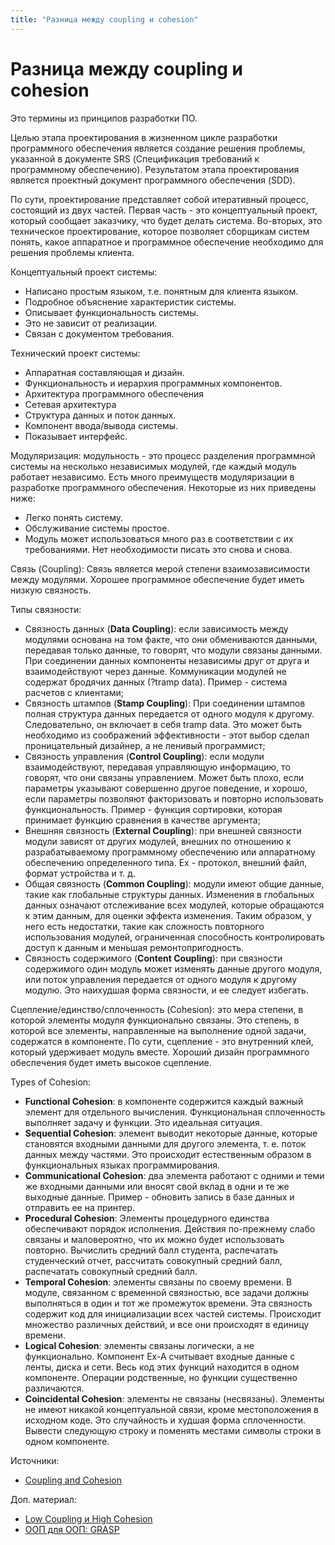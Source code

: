 ```yaml
---
title: "Разница между coupling и cohesion"
---
```


# Разница между coupling и cohesion

Это термины из принципов разработки ПО.

Целью этапа проектирования в жизненном цикле разработки программного обеспечения является создание решения проблемы, указанной в документе SRS (Спецификация требований к программному обеспечению). Результатом этапа проектирования является проектный документ программного обеспечения (SDD).

По сути, проектирование представляет собой итеративный процесс, состоящий из двух частей. Первая часть - это концептуальный проект, который сообщает заказчику, что будет делать система. Во-вторых, это техническое проектирование, которое позволяет сборщикам систем понять, какое аппаратное и программное обеспечение необходимо для решения проблемы клиента.

Концептуальный проект системы:

* Написано простым языком, т.е. понятным для клиента языком.
* Подробное объяснение характеристик системы.
* Описывает функциональность системы.
* Это не зависит от реализации.
* Связан с документом требования.

Технический проект системы:

* Аппаратная составляющая и дизайн.
* Функциональность и иерархия программных компонентов.
* Архитектура программного обеспечения
* Сетевая архитектура
* Структура данных и поток данных.
* Компонент ввода/вывода системы.
* Показывает интерфейс.

Модуляризация: модульность - это процесс разделения программной системы на несколько независимых модулей, где каждый модуль работает независимо. Есть много преимуществ модуляризации в разработке программного обеспечения. Некоторые из них приведены ниже:

* Легко понять систему.
* Обслуживание системы простое.
* Модуль может использоваться много раз в соответствии с их требованиями. Нет необходимости писать это снова и снова.

Связь (Coupling): Связь является мерой степени взаимозависимости между модулями. Хорошее программное обеспечение будет иметь низкую связность.

Типы связности:

* Связность данных (**Data Coupling**): если зависимость между модулями основана на том факте, что они обмениваются данными, передавая только данные, то говорят, что модули связаны данными. При соединении данных компоненты независимы друг от друга и взаимодействуют через данные. Коммуникации модулей не содержат бродячих данных (?tramp data). Пример - система расчетов с клиентами;
* Связность штампов (**Stamp Coupling**): При соединении штампов полная структура данных передается от одного модуля к другому. Следовательно, он включает в себя tramp data. Это может быть необходимо из соображений эффективности - этот выбор сделал проницательный дизайнер, а не ленивый программист;
* Связность управления (**Control Coupling**): если модули взаимодействуют, передавая управляющую информацию, то говорят, что они связаны управлением. Может быть плохо, если параметры указывают совершенно другое поведение, и хорошо, если параметры позволяют факторизовать и повторно использовать функциональность. Пример - функция сортировки, которая принимает функцию сравнения в качестве аргумента;
* Внешняя связность (**External Coupling**): при внешней связности модули зависят от других модулей, внешних по отношению к разрабатываемому программному обеспечению или аппаратному обеспечению определенного типа. Ex - протокол, внешний файл, формат устройства и т. д.
* Общая связность (**Common Coupling**): модули имеют общие данные, такие как глобальные структуры данных. Изменения в глобальных данных означают отслеживание всех модулей, которые обращаются к этим данным, для оценки эффекта изменения. Таким образом, у него есть недостатки, такие как сложность повторного использования модулей, ограниченная способность контролировать доступ к данным и меньшая ремонтопригодность.
* Связность содержимого (**Content Coupling**): при связности содержимого один модуль может изменять данные другого модуля, или поток управления передается от одного модуля к другому модулю. Это наихудшая форма связности, и ее следует избегать.

Сцепление/единство/сплоченность (Cohesion): это мера степени, в которой элементы модуля функционально связаны. Это степень, в которой все элементы, направленные на выполнение одной задачи, содержатся в компоненте. По сути, сцепление - это внутренний клей, который удерживает модуль вместе. Хороший дизайн программного обеспечения будет иметь высокое сцепление.

Types of Cohesion:

* **Functional Cohesion**: в компоненте содержится каждый важный элемент для отдельного вычисления. Функциональная сплоченность выполняет задачу и функции. Это идеальная ситуация.
* **Sequential Cohesion**: элемент выводит некоторые данные, которые становятся входными данными для другого элемента, т. е. поток данных между частями. Это происходит естественным образом в функциональных языках программирования.
* **Communicational Cohesion**: два элемента работают с одними и теми же входными данными или вносят свой вклад в одни и те же выходные данные. Пример - обновить запись в базе данных и отправить ее на принтер.
* **Procedural Cohesion**: Элементы процедурного единства обеспечивают порядок исполнения. Действия по-прежнему слабо связаны и маловероятно, что их можно будет использовать повторно. Вычислить средний балл студента, распечатать студенческий отчет, рассчитать совокупный средний балл, распечатать совокупный средний балл.
* **Temporal Cohesion**: элементы связаны по своему времени. В модуле, связанном с временной связностью, все задачи должны выполняться в один и тот же промежуток времени. Эта связность содержит код для инициализации всех частей системы. Происходит множество различных действий, и все они происходят в единицу времени.
* **Logical Cohesion**: элементы связаны логически, а не функционально. Компонент Ex-A считывает входные данные с ленты, диска и сети. Весь код этих функций находится в одном компоненте. Операции родственные, но функции существенно различаются.
* **Coincidental Cohesion**: элементы не связаны (несвязаны). Элементы не имеют никакой концептуальной связи, кроме местоположения в исходном коде. Это случайность и худшая форма сплоченности. Вывести следующую строку и поменять местами символы строки в одном компоненте.

Источники:

* [Coupling and Cohesion](https://www.geeksforgeeks.org/software-engineering-coupling-and-cohesion/?ref=lbp)

Доп. материал:

* [Low Coupling и High Cohesion](https://medium.com/german-gorelkin/low-coupling-high-cohesion-d36369fb1be9)
* [ООП для ООП: GRASP](https://habr.com/ru/post/38323/)
